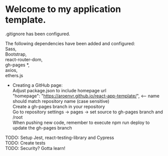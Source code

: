 # Welcome to my application template.

.gitignore has been configured.

The following dependencies have been added and configured:  
Sass,  
Bootstrap,  
react-router-dom,  
gh-pages *,  
axios,  
ethers.js  

* Creating a GitHub page:  
Adjust package.json to include homepage url  
"homepage": "https://aroenvr.github.io/react-app-template/", <-- name should match repository name (case sensitive)  
Create a gh-pages branch in your repository  
Go to repository settings -> pages -> set source to gh-pages branch and /root  
When pushing new code, remember to execute npm run deploy to update the gh-pages branch

TODO: Setup Jest, react-testing-library and Cypress  
TODO: Create tests  
TODO: Security? Gotta learn!
